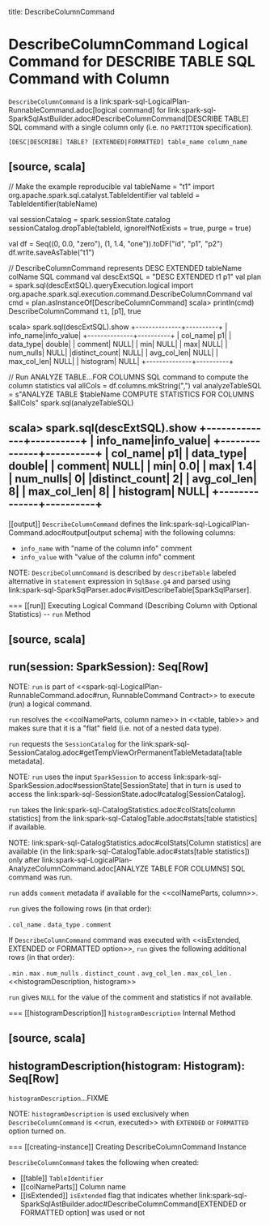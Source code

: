 title: DescribeColumnCommand

# DescribeColumnCommand Logical Command for DESCRIBE TABLE SQL Command with Column

`DescribeColumnCommand` is a link:spark-sql-LogicalPlan-RunnableCommand.adoc[logical command] for link:spark-sql-SparkSqlAstBuilder.adoc#DescribeColumnCommand[DESCRIBE TABLE] SQL command with a single column only (i.e. no `PARTITION` specification).

```
[DESC|DESCRIBE] TABLE? [EXTENDED|FORMATTED] table_name column_name
```

[source, scala]
----
// Make the example reproducible
val tableName = "t1"
import org.apache.spark.sql.catalyst.TableIdentifier
val tableId = TableIdentifier(tableName)

val sessionCatalog = spark.sessionState.catalog
sessionCatalog.dropTable(tableId, ignoreIfNotExists = true, purge = true)

val df = Seq((0, 0.0, "zero"), (1, 1.4, "one")).toDF("id", "p1", "p2")
df.write.saveAsTable("t1")

// DescribeColumnCommand represents DESC EXTENDED tableName colName SQL command
val descExtSQL = "DESC EXTENDED t1 p1"
val plan = spark.sql(descExtSQL).queryExecution.logical
import org.apache.spark.sql.execution.command.DescribeColumnCommand
val cmd = plan.asInstanceOf[DescribeColumnCommand]
scala> println(cmd)
DescribeColumnCommand `t1`, [p1], true

scala> spark.sql(descExtSQL).show
+--------------+----------+
|     info_name|info_value|
+--------------+----------+
|      col_name|        p1|
|     data_type|    double|
|       comment|      NULL|
|           min|      NULL|
|           max|      NULL|
|     num_nulls|      NULL|
|distinct_count|      NULL|
|   avg_col_len|      NULL|
|   max_col_len|      NULL|
|     histogram|      NULL|
+--------------+----------+

// Run ANALYZE TABLE...FOR COLUMNS SQL command to compute the column statistics
val allCols = df.columns.mkString(",")
val analyzeTableSQL = s"ANALYZE TABLE $tableName COMPUTE STATISTICS FOR COLUMNS $allCols"
spark.sql(analyzeTableSQL)

scala> spark.sql(descExtSQL).show
+--------------+----------+
|     info_name|info_value|
+--------------+----------+
|      col_name|        p1|
|     data_type|    double|
|       comment|      NULL|
|           min|       0.0|
|           max|       1.4|
|     num_nulls|         0|
|distinct_count|         2|
|   avg_col_len|         8|
|   max_col_len|         8|
|     histogram|      NULL|
+--------------+----------+
----

[[output]]
`DescribeColumnCommand` defines the link:spark-sql-LogicalPlan-Command.adoc#output[output schema] with the following columns:

* `info_name` with "name of the column info" comment
* `info_value` with "value of the column info" comment

NOTE: `DescribeColumnCommand` is described by `describeTable` labeled alternative in `statement` expression in `SqlBase.g4` and parsed using link:spark-sql-SparkSqlParser.adoc#visitDescribeTable[SparkSqlParser].

=== [[run]] Executing Logical Command (Describing Column with Optional Statistics) -- `run` Method

[source, scala]
----
run(session: SparkSession): Seq[Row]
----

NOTE: `run` is part of <<spark-sql-LogicalPlan-RunnableCommand.adoc#run, RunnableCommand Contract>> to execute (run) a logical command.

`run` resolves the <<colNameParts, column name>> in <<table, table>> and makes sure that it is a "flat" field (i.e. not of a nested data type).

`run` requests the `SessionCatalog` for the link:spark-sql-SessionCatalog.adoc#getTempViewOrPermanentTableMetadata[table metadata].

NOTE: `run` uses the input `SparkSession` to access link:spark-sql-SparkSession.adoc#sessionState[SessionState] that in turn is used to access the link:spark-sql-SessionState.adoc#catalog[SessionCatalog].

`run` takes the link:spark-sql-CatalogStatistics.adoc#colStats[column statistics] from the  link:spark-sql-CatalogTable.adoc#stats[table statistics] if available.

NOTE: link:spark-sql-CatalogStatistics.adoc#colStats[Column statistics] are available (in the link:spark-sql-CatalogTable.adoc#stats[table statistics]) only after link:spark-sql-LogicalPlan-AnalyzeColumnCommand.adoc[ANALYZE TABLE FOR COLUMNS] SQL command was run.

`run` adds `comment` metadata if available for the <<colNameParts, column>>.

`run` gives the following rows (in that order):

. `col_name`
. `data_type`
. `comment`

If `DescribeColumnCommand` command was executed with <<isExtended, EXTENDED or FORMATTED option>>, `run` gives the following additional rows (in that order):

. `min`
. `max`
. `num_nulls`
. `distinct_count`
. `avg_col_len`
. `max_col_len`
. <<histogramDescription, histogram>>

`run` gives `NULL` for the value of the comment and statistics if not available.

=== [[histogramDescription]] `histogramDescription` Internal Method

[source, scala]
----
histogramDescription(histogram: Histogram): Seq[Row]
----

`histogramDescription`...FIXME

NOTE: `histogramDescription` is used exclusively when `DescribeColumnCommand` is <<run, executed>> with `EXTENDED` or `FORMATTED` option turned on.

=== [[creating-instance]] Creating DescribeColumnCommand Instance

`DescribeColumnCommand` takes the following when created:

* [[table]] `TableIdentifier`
* [[colNameParts]] Column name
* [[isExtended]] `isExtended` flag that indicates whether link:spark-sql-SparkSqlAstBuilder.adoc#DescribeColumnCommand[EXTENDED or FORMATTED option] was used or not
